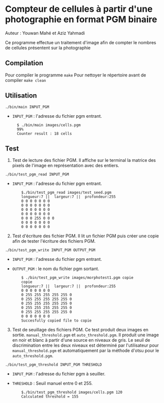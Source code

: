 # Compteur de cellules à partir d'une photographie en format PGM binaire

Auteur : Youwan Mahé et Aziz Yahmadi

Ce programme effectue un traitement d'image afin de compter le nombres de cellules présentent sur la photographie

## Compilation

Pour compiler le programme
`make`
Pour nettoyer le répertoire avant de compiler
`make clean`
## Utilisation

`./bin/main INPUT_PGM`

- `INPUT_PGM` : l'adresse du fichier pgm entrant.

        $ ./bin/main images/cells.pgm
        99%
        Counter result : 18 cells
## Test
1. Test de lecture des fichier PGM.
Il affiche sur le terminal la matrice des pixels de l'image en représentation avec des entiers.

  `./bin/test_pgm_read INPUT_PGM`

  - `INPUT_PGM` : l'adresse du fichier pgm entrant.

            $./bin/test_pgm_read images/test_seed.pgm
            longueur:7 ||  largeur:7 ||  profondeur:255
            0 0 0 0 0 0 0
            0 0 0 0 0 0 0
            0 0 0 0 0 0 0
            0 0 0 0 0 0 0
            0 0 0 255 0 0 0
            0 0 0 0 0 0 0
            0 0 0 0 0 0 0

2. Test d'écriture des fichier PGM.
Il lit un fichier PGM puis créer une copie afin de tester l'écriture des fichiers PGM.

  `./bin/test_pgm_write INPUT_PGM OUTPUT_PGM`

  - `INPUT_PGM` : l'adresse du fichier pgm entrant.
  - `OUTPUT_PGM` : le nom du fichier pgm sortant.
  
            $ ./bin/test_pgm_write images/morphotest1.pgm copie
            copie
            longueur:7 ||  largeur:7 ||  profondeur:255
            0 0 0 0 0 0 0
            0 255 255 255 255 255 0
            0 255 255 255 255 255 0
            0 255 255 255 255 255 0
            0 255 255 255 255 255 0
            0 255 255 255 255 255 0
            0 0 0 0 0 0 0
            Succesfully copied file to copie

3. Test de seuillage des fichiers PGM.
Ce test produit deux images en sortie. `manual_threshold.pgm` et `auto_threshold.pgm`. Il produit une image en noir et blanc à partir d'une source en niveaux de gris. Le seuil de discrimination entre les deux niveaux est déterminé par l'utilisateur pour `manual_threshold.pgm` et automatiquement par la méthode d'otsu pour le `auto_threshold.pgm`.

  `./bin/test_pgm_threshold INPUT_PGM THRESHOLD`

  - `INPUT_PGM` : l'adresse du fichier pgm à seuiller.
  - `THRESHOLD` : Seuil manuel entre 0 et 255.

            $./bin/test_pgm_threshold images/cells.pgm 120
            Calculated threshold = 155
